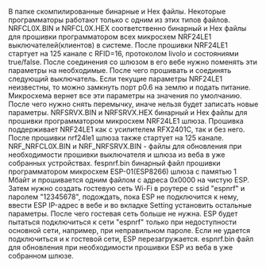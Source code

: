 В папке скомпилированные бинарные и Hex файлы. Некоторые программаторы работают только с одним из этих типов файлов.
NRFCL0X.BIN и NRFCL0X.HEX соответственно бинарный и Hex файлы для прошивки программатором всех микросхем NRF24LE1 выключателей(клиентов) в системе. После
прошивки NRF24LE1 стартует на 125 канале с RFID=16, протоколом livolo и состояниями true/false. После соединения со шлюзом в его вебе нужно поменять
эти параметры на необходимые. После чего прошивать и соединять следующий выключатель. Если текущие параметры NRF24LE1 неизвестны, то можно замкнуть порт
p0.6 на землю и подать питание. Микросхема вернет все эти параметры на значения по умолчанию. После чего нужно снять перемычку, иначе нельзя будет записать
новые параметры.
NRFSRVX.BIN и NRFSRVX.HEX бинарный и Hex файлы для прошивки программатором микросхем NRF24LE1 шлюза. Прошивка поддерживает NRF24LE1 как с усилителем RFX2401C,
так и без него. После прошивки nrf24le1 шлюза также стартует на 125 канале.
NRF_NRFCL0X.BIN и NRF_NRFSRVX.BIN - файлы для обновления при необходимости прошивки выключателя и шлюза из веба в уже собранных устройствах.
fespnrf.bin бинарный файл прошивки программатором микросхем ESP-01(ESP8266) шлюза с памятью 1 Мбайт и прошивается одним файлом с адреса 0x0000 на чистую ESP.
Затем нужно создать гостевую сеть Wi-Fi в роутере с ssid "espnrf" и паролем "12345678", подождать, пока ESP не подключится к нему, ввести ESP IP-адрес в вебe
и во вкладке Setting установить остальные параметры. После чего гостевая сеть больше не нужна. ESP будет пытаться подключиться к сети "espnrf" только при
недоступности основной сети, например, при неправильном пароле. Если не удается подключиться и к гостевой сети, ESP перезагружается.
espnrf.bin файл для обновления при необходимости прошивки ESP из веба в уже собранном шлюзе.

